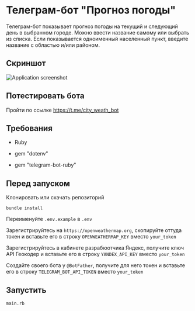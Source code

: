 # Телеграм-бот "Прогноз погоды"
Телеграм-бот показывает прогноз погоды на текущий и следующий день в выбранном городе. Можно ввести название самому или выбрать из списка. Если показывается одноименный населенный пункт, введите название с областью и/или районом.

## Скриншот
![Application screenshot](https://github.com/dmentry/WeatherForecastBot/blob/master/Screenshot.jpg)

## Потестировать бота
Пройти по ссылке
https://t.me/city_weath_bot

## Требования
* Ruby

* gem "dotenv"

* gem "telegram-bot-ruby"

## Перед запуском
Клонировать или скачать репозиторий

```
bundle install
```

Переименуйте `.env.example` в `.env`

Зарегистрируйтесь на `https://openweathermap.org`, скопируйте оттуда токен и вставьте его в строку `OPENWEATHERMAP_KEY` вместо `your_token`

Зарегистрируйтесь в кабинете разрабюотчика Яндекс, получите ключ API Геокодер и вставьте его в строку `YANDEX_API_KEY` вместо `your_token`

Создайте своего бота у `@BotFather`, получите для него токен и вставьте его в строку `TELEGRAM_BOT_API_TOKEN` вместо `your_token`

## Запустить
```
main.rb
```
